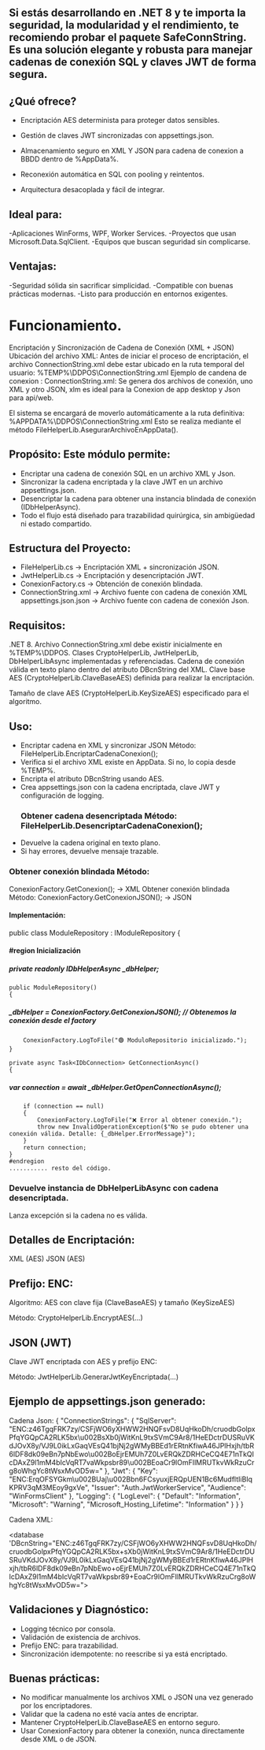 ## Si estás desarrollando en .NET 8 y te importa la seguridad, la modularidad y el rendimiento, te recomiendo probar el paquete SafeConnString. Es una solución elegante y robusta para manejar cadenas de conexión SQL y claves JWT de forma segura.

## ¿Qué ofrece?

- Encriptación AES determinista para proteger datos sensibles.

- Gestión de claves JWT sincronizadas con appsettings.json.

- Almacenamiento seguro en XML Y JSON para cadena de conexion a BBDD dentro de %AppData%.

- Reconexión automática en SQL con pooling y reintentos.

- Arquitectura desacoplada y fácil de integrar.

## Ideal para:
-Aplicaciones WinForms, WPF, Worker Services.
-Proyectos que usan Microsoft.Data.SqlClient.
-Equipos que buscan seguridad sin complicarse.

## Ventajas:

-Seguridad sólida sin sacrificar simplicidad.
-Compatible con buenas prácticas modernas.
-Listo para producción en entornos exigentes.
# Funcionamiento.
Encriptación y Sincronización de Cadena de Conexión (XML + JSON) Ubicación del archivo XML: Antes de iniciar el proceso de encriptación, el archivo ConnectionString.xml debe estar ubicado en la ruta temporal del usuario: %TEMP%\DDPOS\ConnectionString.xml 
Ejemplo de candena de conexion :
 ConnectionString.xml: <?xml version="1.0"?>
<database DBcnString="Server=localhost;Database=ERP_DDPOS_PROD;User Id=ArtesanoDBO;Password=Mopbi2025;TrustServerCertificate=True;">
</database>
Se genera dos archivos de conexión, uno XML y otro JSON, xlm es ideal para la Conexion de app desktop y Json para api/web.

El sistema se encargará de moverlo automáticamente a la ruta definitiva: %APPDATA%\DDPOS\ConnectionString.xml Esto se realiza mediante el método FileHelperLib.AsegurarArchivoEnAppData().

## Propósito: Este módulo permite:
- Encriptar una cadena de conexión SQL en un archivo XML y Json.
- Sincronizar la cadena encriptada y la clave JWT en un archivo appsettings.json.
- Desencriptar la cadena para obtener una instancia blindada de conexión (IDbHelperAsync).
- Todo el flujo está diseñado para trazabilidad quirúrgica, sin ambigüedad ni estado compartido.

## Estructura del Proyecto:
- FileHelperLib.cs → Encriptación XML + sincronización JSON.
- JwtHelperLib.cs → Encriptación y desencriptación JWT.
- ConexionFactory.cs → Obtención de conexión blindada.
- ConnectionString.xml → Archivo fuente con cadena de conexión XML appsettings.json.json → Archivo fuente con cadena de conexión Json.

## Requisitos:

.NET 8. Archivo ConnectionString.xml debe existir inicialmente en %TEMP%\DDPOS. Clases CryptoHelperLib, JwtHelperLib, DbHelperLibAsync implementadas y referenciadas. Cadena de conexión válida en texto plano dentro del atributo DBcnString del XML. Clave base AES (CryptoHelperLib.ClaveBaseAES) definida para realizar la encriptación.

Tamaño de clave AES (CryptoHelperLib.KeySizeAES) especificado para el algoritmo.

## Uso:
- Encriptar cadena en XML y sincronizar JSON Método: FileHelperLib.EncriptarCadenaConexion();
- Verifica si el archivo XML existe en AppData. Si no, lo copia desde %TEMP%.
- Encripta el atributo DBcnString usando AES.
- Crea appsettings.json con la cadena encriptada, clave JWT y configuración de logging.
  ### Obtener cadena desencriptada Método: FileHelperLib.DesencriptarCadenaConexion();
- Devuelve la cadena original en texto plano.
- Si hay errores, devuelve mensaje trazable.
### Obtener conexión blindada Método:
ConexionFactory.GetConexion(); → XML Obtener conexión blindada Método: ConexionFactory.GetConexionJSON(); → JSON
#### Implementación:
public class ModuleRepository : IModuleRepository
{
   #### #region Inicialización

#####    private readonly IDbHelperAsync _dbHelper;

    public ModuleRepository()
    {
#####      _dbHelper = ConexionFactory.GetConexionJSON(); // Obtenemos la conexión desde el factory
        ConexionFactory.LogToFile("🟢 ModuloRepositorio inicializado.");
    }

    private async Task<IDbConnection> GetConnectionAsync()
    {
  #####    var connection = await _dbHelper.GetOpenConnectionAsync();
        if (connection == null)
        {
            ConexionFactory.LogToFile("❌ Error al obtener conexión.");
            throw new InvalidOperationException($"No se pudo obtener una conexión válida. Detalle: {_dbHelper.ErrorMessage}");
        }
        return connection;
    }
    #endregion
    ........... resto del código.

### Devuelve instancia de DbHelperLibAsync con cadena desencriptada.
Lanza excepción si la cadena no es válida.

## Detalles de Encriptación:

XML (AES) JSON (AES)

## Prefijo: ENC:

Algoritmo: AES con clave fija (ClaveBaseAES) y tamaño (KeySizeAES)

Método: CryptoHelperLib.EncryptAES(...)

## JSON (JWT)

Clave JWT encriptada con AES y prefijo ENC:

Método: JwtHelperLib.GenerarJwtKeyEncriptada(...)

## Ejemplo de appsettings.json generado:
Cadena Json: 
{
  "ConnectionStrings": {
    "SqlServer": "ENC:z46TgqFRK7zy/CSFjWO6yXHWW2HNQFsvD8UqHkoDh/cruodbGolpxPfqYGQpCA2RLK5bx\u002BsXb0jWitKnL9txSVmC9Ar8/1HeEDctrDUSRuVKdJOvX8y/VJ9L0ikLxGaqVEsQ41bjNj2gWMyBBEd1rERtnKfiwA46JPlHxjh/tbR6lDF8dk09eBn7pNbEwo\u002BoEjrEMUh7Z0LvERQkZDRHCeCQ4E71nTkQIcDAxZ9l1mM4bIcVqRT7vaWkpsbr89\u002BEoaCr9lOmFIlMRUTkvWkRzuCrg8oWhgYc8tWsxMvOD5w="
  },
  "Jwt": {
    "Key": "ENC:ErqOFSYGkm\u002BUaj\u002Bbn6FCsyuxjERQpUEN1Bc6MudfltIiBIqKPRV3qM3MEoy9gxVe",
    "Issuer": "Auth.JwtWorkerService",
    "Audience": "WinFormsClient"
  },
  "Logging": {
    "LogLevel": {
      "Default": "Information",
      "Microsoft": "Warning",
      "Microsoft_Hosting_Lifetime": "Information"
    }
  }
}

Cadena XML: 
<?xml version="1.0"?>
<database 'DBcnString="ENC:z46TgqFRK7zy/CSFjWO6yXHWW2HNQFsvD8UqHkoDh/cruodbGolpxPfqYGQpCA2RLK5bx+sXb0jWitKnL9txSVmC9Ar8/1HeEDctrDUSRuVKdJOvX8y/VJ9L0ikLxGaqVEsQ41bjNj2gWMyBBEd1rERtnKfiwA46JPlHxjh/tbR6lDF8dk09eBn7pNbEwo+oEjrEMUh7Z0LvERQkZDRHCeCQ4E71nTkQIcDAxZ9l1mM4bIcVqRT7vaWkpsbr89+EoaCr9lOmFIlMRUTkvWkRzuCrg8oWhgYc8tWsxMvOD5w=">
</database>

## Validaciones y Diagnóstico:
- Logging técnico por consola.
- Validación de existencia de archivos.
- Prefijo ENC: para trazabilidad.
- Sincronización idempotente: no reescribe si ya está encriptado.

## Buenas prácticas:
- No modificar manualmente los archivos XML o JSON una vez generado por los encriptadores.
- Validar que la cadena no esté vacía antes de encriptar.
- Mantener CryptoHelperLib.ClaveBaseAES en entorno seguro.
- Usar ConexionFactory para obtener la conexión, nunca directamente desde XML o de JSON.

